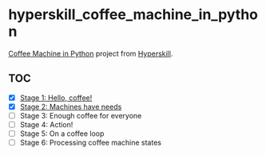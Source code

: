 # hyperskill_coffee_machine_in_python

[Coffee Machine in Python][1] project from [Hyperskill][2].

## TOC

- [x] [Stage 1: Hello, coffee!](src/stage_1/project.py)
- [x] [Stage 2: Machines have needs](src/stage_2/project.py)
- [ ] Stage 3: Enough coffee for everyone
- [ ] Stage 4: Action!
- [ ] Stage 5: On a coffee loop
- [ ] Stage 6: Processing coffee machine states

[1]: https://hyperskill.org/projects/68
[2]: https://hyperskill.org/